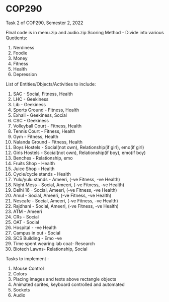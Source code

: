 # COP290
Task 2 of COP290, Semester 2, 2022


FInal code is in 
menu.zip and audio.zip
Scoring Method - Divide into various Quotients:
1. Nerdiness
2. Foodie
3. Money
4. Fitness
5. Health
6. Depression

List of Entities/Objects/Activities to include:
1. SAC -                            Social, Fitness, Health
2. LHC -                            Geekiness
3. Lib -                            Geekiness
4. Sports Ground -                  Fitness, Health
5. Exhall -                         Geekiness, Social
6. CSC -                            Geekiness
7. Volleyball Court -               Fitness, Health
8. Tennis Court -                   Fitness, Health
9. Gym -                            Fitness, Health
10. Nalanda Ground -                Fitness, Health
11. Boys Hostels -                  Social(not own), Relationship(if girl), emo(if girl)
12. Girls Hostels -                 Social(not own), Relationship(if boy), emo(if boy)
13. Benches -                       Relationship, emo
14. Fruits Shop -                   Health
15. Juice Shop -                    Health
16. Cycle/cycle stands -            Health
17. Yulu/yulu stands -              Ameeri, (-ve Fitness, -ve Health)
18. Night Mess -                    Social, Ameeri, (-ve Fitness, -ve Health)
19. Delhi 16 -                      Social, Ameeri, (-ve Fitness, -ve Health)
20. Amul -                          Social, Ameeri, (-ve Fitness, -ve Health)
21. Nescafe -                       Social, Ameeri, (-ve Fitness, -ve Health)
22. Rajdhani -                      Social, Ameeri, (-ve Fitness, -ve Health)
23. ATM -                           Ameeri
24. CRs -                           Social
25. OAT -                           Social 
26. Hospital -                      -ve Health
27. Campus in out -                 Social
28. SCS Building -                  Emo -ve
29. Time spent wearing lab coat-    Research
30. Biotech Lawns-                  Relationship, Social


Tasks to implement - 
1. Mouse Control
2. Colors
3. Placing images and texts above rectangle objects
4. Animated sprites, keyboard controlled and automated
5. Sockets
6. Audio
